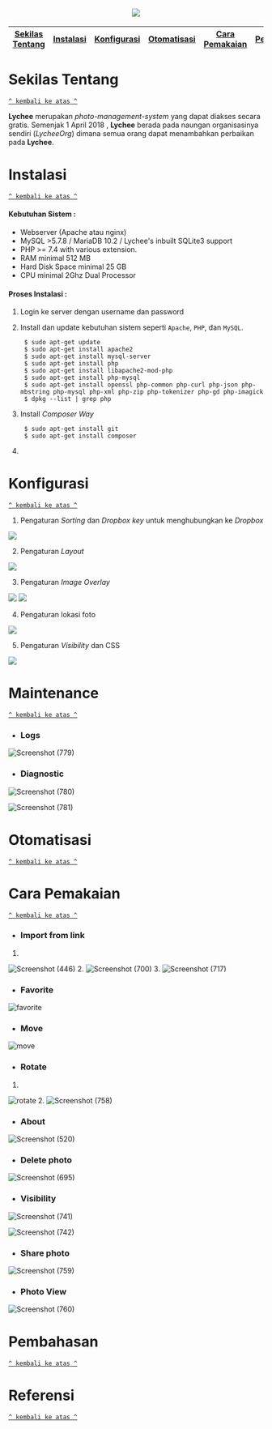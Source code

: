 <h1 align="center"><img src="https://raw.githubusercontent.com/LycheeOrg/Lychee/master/Banner.png"></h1>

[Sekilas Tentang](#sekilas-tentang) | [Instalasi](#instalasi) | [Konfigurasi](#konfigurasi) | [Otomatisasi](#otomatisasi) | [Cara Pemakaian](#cara-pemakaian) | [Pembahasan](#pembahasan) | [Referensi](#referensi)
:---:|:---:|:---:|:---:|:---:|:---:|:---:



# Sekilas Tentang
[`^ kembali ke atas ^`](#)

**Lychee** merupakan *photo-management-system* yang dapat diakses secara gratis. Semenjak 1 April 2018 , **Lychee** berada pada naungan organisasinya sendiri (*LycheeOrg*) dimana semua orang dapat menambahkan perbaikan pada **Lychee**.

# Instalasi
[`^ kembali ke atas ^`](#)

#### Kebutuhan Sistem :
- Webserver (Apache atau nginx)
- MySQL >5.7.8 / MariaDB 10.2 / Lychee's inbuilt SQLite3 support
- PHP >= 7.4 with various extension.
- RAM minimal 512 MB
- Hard Disk Space minimal 25 GB
- CPU minimal 2Ghz Dual Processor

#### Proses Instalasi :
1. Login ke server dengan username dan password

2. Install dan update kebutuhan sistem seperti `Apache`, `PHP`, dan `MySQL`.
   ```
    $ sudo apt-get update
    $ sudo apt-get install apache2
    $ sudo apt-get install mysql-server
    $ sudo apt-get install php
    $ sudo apt-get install libapache2-mod-php
    $ sudo apt-get install php-mysql
    $ sudo apt-get install openssl php-common php-curl php-json php-mbstring php-mysql php-xml php-zip php-tokenizer php-gd php-imagick
    $ dpkg --list | grep php
   ```
3. Install *Composer Way*
   ```
    $ sudo apt-get install git
    $ sudo apt-get install composer
   ```
4. 
 


# Konfigurasi
[`^ kembali ke atas ^`](#)
1. Pengaturan *Sorting* dan *Dropbox key* untuk menghubungkan ke *Dropbox*

<img src="img/config1.png"/>

2. Pengaturan *Layout*

<img src="img/config2.png"/>

3. Pengaturan *Image Overlay*

<img src="img/config3.png"/>
<img src="img/config4.png"/>

4. Pengaturan lokasi foto

<img src="img/config5.png"/>

5. Pengaturan *Visibility* dan CSS 

<img src="img/config6.png"/>



# Maintenance
[`^ kembali ke atas ^`](#)
* ### Logs
![Screenshot (779)](https://user-images.githubusercontent.com/48718969/111182496-89257000-85e1-11eb-9167-77f697157ded.png)
* ### Diagnostic
![Screenshot (780)](https://user-images.githubusercontent.com/48718969/111182608-a65a3e80-85e1-11eb-83c3-8ade044804cc.png)

![Screenshot (781)](https://user-images.githubusercontent.com/48718969/111182629-ac501f80-85e1-11eb-9a5b-85f81c26183f.png)



# Otomatisasi
[`^ kembali ke atas ^`](#)




# Cara Pemakaian
[`^ kembali ke atas ^`](#)
* ### Import from link 
1. 
![Screenshot (446)](https://user-images.githubusercontent.com/48718969/111315843-589f0e00-8695-11eb-845f-fe30ab56c0f5.png)
2. 
![Screenshot (700)](https://user-images.githubusercontent.com/48718969/111315899-63f23980-8695-11eb-9de6-f549a31d9374.png)
3. 
![Screenshot (717)](https://user-images.githubusercontent.com/48718969/111315994-77050980-8695-11eb-8cfe-d5095e30531f.png)
* ### Favorite
![favorite](https://user-images.githubusercontent.com/48718969/111183599-a870cd00-85e2-11eb-8822-452ccb1ca2bb.JPG)
* ### Move 
![move](https://user-images.githubusercontent.com/48718969/111183671-bd4d6080-85e2-11eb-92e2-57f9934f7bf2.png)
* ### Rotate
1.
![rotate](https://user-images.githubusercontent.com/48718969/111183805-e3730080-85e2-11eb-9f47-be64b83137a9.JPG)
2. 
![Screenshot (758)](https://user-images.githubusercontent.com/48718969/111311135-6e5e0480-8690-11eb-8a91-06f5e546ce34.png)
* ### About
![Screenshot (520)](https://user-images.githubusercontent.com/48718969/111316308-bc293b80-8695-11eb-8c5e-4db20f77ec9b.png)
* ### Delete photo
![Screenshot (695)](https://user-images.githubusercontent.com/48718969/111316511-e975e980-8695-11eb-89be-b7388b63a433.png)
* ### Visibility
![Screenshot (741)](https://user-images.githubusercontent.com/48718969/111317107-6c973f80-8696-11eb-9291-76e0607068a1.png)

![Screenshot (742)](https://user-images.githubusercontent.com/48718969/111317140-71f48a00-8696-11eb-92ca-9008cd8e3a59.png)
* ### Share photo
![Screenshot (759)](https://user-images.githubusercontent.com/48718969/111317338-a405ec00-8696-11eb-8327-b507faf8b1c3.png)
* ### Photo View 
![Screenshot (760)](https://user-images.githubusercontent.com/48718969/111317764-06f78300-8697-11eb-884f-6637446e2603.png)







# Pembahasan
[`^ kembali ke atas ^`](#)



# Referensi
[`^ kembali ke atas ^`](#)
